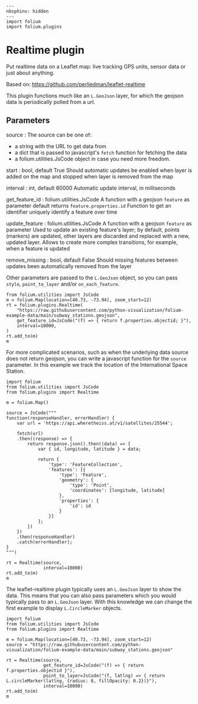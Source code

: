 ```{code-cell} ipython3
---
nbsphinx: hidden
---
import folium
import folium.plugins
```

# Realtime plugin

Put realtime data on a Leaflet map: live tracking GPS units,
sensor data or just about anything.

Based on: https://github.com/perliedman/leaflet-realtime

This plugin functions much like an `L.GeoJson` layer, for
which the geojson data is periodically polled from a url.

Parameters
----------
source :
  The source can be one of:
  * a string with the URL to get data from
  * a dict that is passed to javascript's `fetch` function
    for fetching the data
  * a folium.utilities.JsCode object in case you need more freedom.

start : bool, default True
  Should automatic updates be enabled when layer is added
  on the map and stopped when layer is removed from the map

interval : int, default 60000
  Automatic update interval, in milliseconds

get_feature_id : folium.utilities.JsCode
  A function with a geojson `feature` as parameter
  default returns `feature.properties.id`
  Function to get an identifier uniquely identify a feature over time

update_feature : folium.utilities.JsCode
  A function with a geojson `feature` as parameter
  Used to update an existing feature's layer;
  by default, points (markers) are updated, other layers are discarded
  and replaced with a new, updated layer.
  Allows to create more complex transitions,
  for example, when a feature is updated

remove_missing : bool, default False
  Should missing features between updates been automatically
          removed from the layer

Other parameters are passed to the `L.GeoJson` object, so you can pass
      `style`, `point_to_layer` and/or `on_each_feature`.


```{code-cell} ipython3
from folium.utilities import JsCode
m = folium.Map(location=[40.73, -73.94], zoom_start=12)
rt = folium.plugins.Realtime(
    "https://raw.githubusercontent.com/python-visualization/folium-example-data/main/subway_stations.geojson",
    get_feature_id=JsCode("(f) => { return f.properties.objectid; }"),
    interval=10000,
)
rt.add_to(m)
m
```

For more complicated scenarios, such as when the underlying data source does not return geojson, you can
write a javascript function for the `source` parameter. In this example we track the location of the
International Space Station.


```{code-cell} ipython3
import folium
from folium.utilities import JsCode
from folium.plugins import Realtime

m = folium.Map()

source = JsCode("""
function(responseHandler, errorHandler) {
    var url = 'https://api.wheretheiss.at/v1/satellites/25544';

    fetch(url)
    .then((response) => {
        return response.json().then((data) => {
            var { id, longitude, latitude } = data;

            return {
                'type': 'FeatureCollection',
                'features': [{
                    'type': 'Feature',
                    'geometry': {
                        'type': 'Point',
                        'coordinates': [longitude, latitude]
                    },
                    'properties': {
                        'id': id
                    }
                }]
            };
        })
    })
    .then(responseHandler)
    .catch(errorHandler);
}
""")

rt = Realtime(source,
              interval=10000)
rt.add_to(m)
m
```

The leaflet-realtime plugin typically uses an `L.GeoJson` layer to show the data. This
means that you can also pass parameters which you would typically pass to an
`L.GeoJson` layer. With this knowledge we can change the first example to display
`L.CircleMarker` objects.

```{code-cell} ipython3
import folium
from folium.utilities import JsCode
from folium.plugins import Realtime

m = folium.Map(location=[40.73, -73.94], zoom_start=12)
source = "https://raw.githubusercontent.com/python-visualization/folium-example-data/main/subway_stations.geojson"

rt = Realtime(source,
              get_feature_id=JsCode("(f) => { return f.properties.objectid }"),
              point_to_layer=JsCode("(f, latlng) => { return L.circleMarker(latlng, {radius: 8, fillOpacity: 0.2})}"),
              interval=10000)
rt.add_to(m)
m
```
